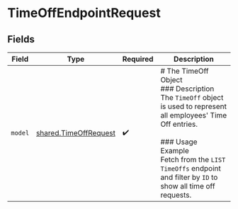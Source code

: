 # TimeOffEndpointRequest


## Fields

| Field                                                                                                                                                                                                                        | Type                                                                                                                                                                                                                         | Required                                                                                                                                                                                                                     | Description                                                                                                                                                                                                                  |
| ---------------------------------------------------------------------------------------------------------------------------------------------------------------------------------------------------------------------------- | ---------------------------------------------------------------------------------------------------------------------------------------------------------------------------------------------------------------------------- | ---------------------------------------------------------------------------------------------------------------------------------------------------------------------------------------------------------------------------- | ---------------------------------------------------------------------------------------------------------------------------------------------------------------------------------------------------------------------------- |
| `model`                                                                                                                                                                                                                      | [shared.TimeOffRequest](../../../sdk/models/shared/timeoffrequest.md)                                                                                                                                                        | :heavy_check_mark:                                                                                                                                                                                                           | # The TimeOff Object<br/>### Description<br/>The `TimeOff` object is used to represent all employees' Time Off entries.<br/><br/>### Usage Example<br/>Fetch from the `LIST TimeOffs` endpoint and filter by `ID` to show all time off requests. |